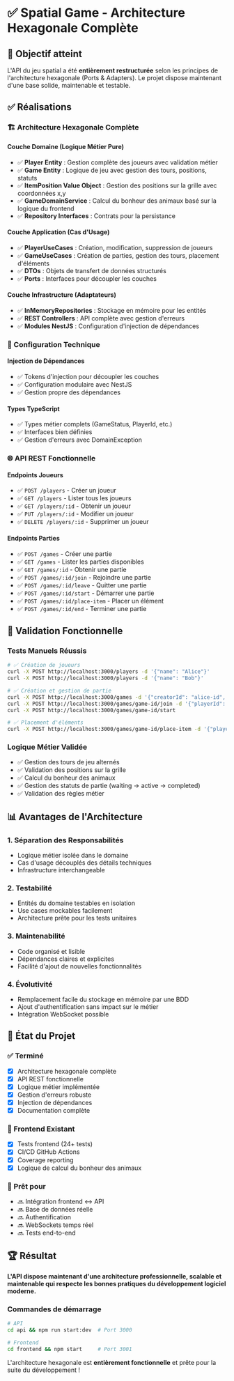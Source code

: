# ✅ Spatial Game - Architecture Hexagonale Complète

## 🎯 Objectif atteint

L'API du jeu spatial a été **entièrement restructurée** selon les principes de l'architecture hexagonale (Ports & Adapters). Le projet dispose maintenant d'une base solide, maintenable et testable.

## ✅ Réalisations

### 🏗️ Architecture Hexagonale Complète

#### Couche Domaine (Logique Métier Pure)

- ✅ **Player Entity** : Gestion complète des joueurs avec validation métier
- ✅ **Game Entity** : Logique de jeu avec gestion des tours, positions, statuts
- ✅ **ItemPosition Value Object** : Gestion des positions sur la grille avec coordonnées x,y
- ✅ **GameDomainService** : Calcul du bonheur des animaux basé sur la logique du frontend
- ✅ **Repository Interfaces** : Contrats pour la persistance

#### Couche Application (Cas d'Usage)

- ✅ **PlayerUseCases** : Création, modification, suppression de joueurs
- ✅ **GameUseCases** : Création de parties, gestion des tours, placement d'éléments
- ✅ **DTOs** : Objets de transfert de données structurés
- ✅ **Ports** : Interfaces pour découpler les couches

#### Couche Infrastructure (Adaptateurs)

- ✅ **InMemoryRepositories** : Stockage en mémoire pour les entités
- ✅ **REST Controllers** : API complète avec gestion d'erreurs
- ✅ **Modules NestJS** : Configuration d'injection de dépendances

### 🔧 Configuration Technique

#### Injection de Dépendances

- ✅ Tokens d'injection pour découpler les couches
- ✅ Configuration modulaire avec NestJS
- ✅ Gestion propre des dépendances

#### Types TypeScript

- ✅ Types métier complets (GameStatus, PlayerId, etc.)
- ✅ Interfaces bien définies
- ✅ Gestion d'erreurs avec DomainException

### 🌐 API REST Fonctionnelle

#### Endpoints Joueurs

- ✅ `POST /players` - Créer un joueur
- ✅ `GET /players` - Lister tous les joueurs
- ✅ `GET /players/:id` - Obtenir un joueur
- ✅ `PUT /players/:id` - Modifier un joueur
- ✅ `DELETE /players/:id` - Supprimer un joueur

#### Endpoints Parties

- ✅ `POST /games` - Créer une partie
- ✅ `GET /games` - Lister les parties disponibles
- ✅ `GET /games/:id` - Obtenir une partie
- ✅ `POST /games/:id/join` - Rejoindre une partie
- ✅ `POST /games/:id/leave` - Quitter une partie
- ✅ `POST /games/:id/start` - Démarrer une partie
- ✅ `POST /games/:id/place-item` - Placer un élément
- ✅ `POST /games/:id/end` - Terminer une partie

## 🧪 Validation Fonctionnelle

### Tests Manuels Réussis

```bash
# ✅ Création de joueurs
curl -X POST http://localhost:3000/players -d '{"name": "Alice"}'
curl -X POST http://localhost:3000/players -d '{"name": "Bob"}'

# ✅ Création et gestion de partie
curl -X POST http://localhost:3000/games -d '{"creatorId": "alice-id", "difficulty": "easy"}'
curl -X POST http://localhost:3000/games/game-id/join -d '{"playerId": "bob-id"}'
curl -X POST http://localhost:3000/games/game-id/start

# ✅ Placement d'éléments
curl -X POST http://localhost:3000/games/game-id/place-item -d '{"playerId": "alice-id", "itemId": "cat_1", "x": 2, "y": 2}'
```

### Logique Métier Validée

- ✅ Gestion des tours de jeu alternés
- ✅ Validation des positions sur la grille
- ✅ Calcul du bonheur des animaux
- ✅ Gestion des statuts de partie (waiting → active → completed)
- ✅ Validation des règles métier

## 📊 Avantages de l'Architecture

### 1. **Séparation des Responsabilités**

- Logique métier isolée dans le domaine
- Cas d'usage découplés des détails techniques
- Infrastructure interchangeable

### 2. **Testabilité**

- Entités du domaine testables en isolation
- Use cases mockables facilement
- Architecture prête pour les tests unitaires

### 3. **Maintenabilité**

- Code organisé et lisible
- Dépendances claires et explicites
- Facilité d'ajout de nouvelles fonctionnalités

### 4. **Évolutivité**

- Remplacement facile du stockage en mémoire par une BDD
- Ajout d'authentification sans impact sur le métier
- Intégration WebSocket possible

## 🚀 État du Projet

### ✅ Terminé

- [x] Architecture hexagonale complète
- [x] API REST fonctionnelle
- [x] Logique métier implémentée
- [x] Gestion d'erreurs robuste
- [x] Injection de dépendances
- [x] Documentation complète

### 🔄 Frontend Existant

- [x] Tests frontend (24+ tests)
- [x] CI/CD GitHub Actions
- [x] Coverage reporting
- [x] Logique de calcul du bonheur des animaux

### 🎯 Prêt pour

- 🔜 Intégration frontend ↔ API
- 🔜 Base de données réelle
- 🔜 Authentification
- 🔜 WebSockets temps réel
- 🔜 Tests end-to-end

## 🏆 Résultat

**L'API dispose maintenant d'une architecture professionnelle, scalable et maintenable qui respecte les bonnes pratiques du développement logiciel moderne.**

### Commandes de démarrage

```bash
# API
cd api && npm run start:dev  # Port 3000

# Frontend
cd frontend && npm start     # Port 3001
```

L'architecture hexagonale est **entièrement fonctionnelle** et prête pour la suite du développement !
